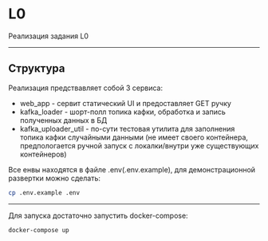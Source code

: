 # L0 
Реализация задания L0

---
## Структура
Реализация предствавляет собой 3 сервиса:
- web_app - сервит статический UI и предоставляет GET ручку
- kafka_loader - шорт-полл топика кафки, обработка 
и запись полученных данных в БД
- kafka_uploader_util - по-сути тестовая утилита для заполнения топика кафки случайными данными
  (не имеет своего контейнера, предпологается ручной запуск с локалки/внутри уже существующих контейнеров)

Все енвы находятся в файле .env(.env.example), для демонстрационной развертки можно сделать:
```bash
cp .env.example .env
```

---
Для запуска достаточно запустить docker-compose:
```bash
docker-compose up
```
